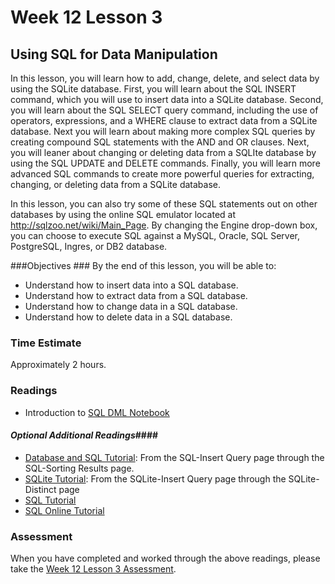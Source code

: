 # Week 12 Lesson 3 #
## Using SQL for Data Manipulation ##

In this lesson, you will learn how to add, change, delete, and select
data by using the SQLite database. First, you will learn about the SQL
INSERT command, which you will use to insert data into a SQLite
database. Second, you will learn about the SQL SELECT query command,
including the use of operators, expressions, and a WHERE clause to
extract data from a SQLite database. Next you will learn about making
more complex SQL queries by creating compound SQL statements with the
AND and OR clauses. Next, you will leaner about changing or deleting
data from a SQLIte database by using the SQL UPDATE and DELETE commands.
Finally, you will learn more advanced SQL commands to create more
powerful queries for extracting, changing, or deleting data from a
SQLite database. 

In this lesson, you can also try some of these SQL statements out on
other databases by using the online SQL emulator located at
http://sqlzoo.net/wiki/Main_Page. By changing the Engine drop-down box,
you can choose to execute SQL against a MySQL, Oracle, SQL Server,
PostgreSQL, Ingres, or DB2 database.

###Objectives ###
By the end of this lesson, you will be able to:

- Understand how to insert data into a SQL database.
- Understand how to extract data from a SQL database.
- Understand how to change data in a SQL database.
- Understand how to delete data in a SQL database.

### Time Estimate ###

Approximately 2 hours.

### Readings ####

- Introduction to [SQL DML Notebook](notebook/intro2sqldml.ipynb)

#### *Optional Additional Readings*####

- [Database and SQL Tutorial](http://www.tutorialspoint.com/sql/index.htm): From the SQL-Insert Query page through the SQL-Sorting Results page.
- [SQLite Tutorial](http://www.tutorialspoint.com/sqlite/index.htm): From the SQLite-Insert Query page through the SQLite-Distinct page
- [SQL Tutorial](http://www.w3schools.com/sql/)
- [SQL Online Tutorial](http://sqlzoo.net/wiki/Main_Page)

### Assessment ###

When you have completed and worked through the above readings, please take the [Week 12 Lesson 3 Assessment](https://learn.illinois.edu/mod/quiz/view.php?id=1095617).
